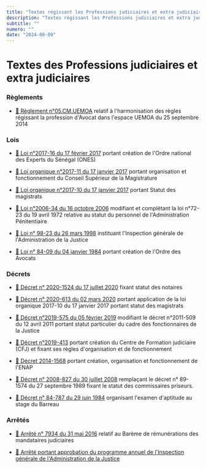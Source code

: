```yaml
---
title: "Textes régissant les Professions judiciaires et extra judiciaires"
description: "Textes régissant les Professions judiciaires et extra judiciaires de la république du Sénégal "
subtitle: ""
numero: ""
date: "2024-08-09"
---
```


# Textes des Professions judiciaires et extra judiciaires

### Règlements

- <a href="/pdf/justice/reglement-05-cm-uemoa-relatif-a-lharmonisation-des-regles-regissant-la-profession-davocat-dans-lespace-uemoa-du-25-septembre-2014.pdf" target="_blank">📄 Règlement n°05.CM.UEMOA</a> relatif à l'harmonisation des règles régissant la profession d'Avocat dans l'espace UEMOA du 25 septembre 2014

### Lois

- <a href="/pdf/justice/loi-portant-creation-de-lOrdre-national-des-experts-du-senegal-ones-2.pdf" target="_blank">📄 Loi n°2017-16 du 17 février 2017</a> portant création de l'Ordre national des Experts du Sénégal (ONES)

- <a href="/pdf/justice/loi-2017-11-portant-organisation-et-fonctionnement-du-conseil-superieur-de-la-magistrature.pdf" target="_blank">📄 Loi organique n°2017-11 du 17 janvier 2017</a> portant organisation et fonctionnement du Conseil Supérieur de la Magistrature

- <a href="/pdf/justice/loi-2017-10-portant-statut-des-magistrats.pdf" target="_blank">📄 Loi organique n°2017-10 du 17 janvier 2017</a> portant Statut des magistrats

- <a href="/pdf/justice/loi-modifiant-et-completant-la-loi-72-23-du-19-avril-1972-relative-au-statut-du-personnel-de-l-administration-penitentiaire.pdf" target="_blank">📄 Loi n°2006-34 du 16 octobre 2006</a> modifiant et complétant la loi n°72-23 du 19 avril 1972 relative au statut du personnel de l'Administration Pénitentiaire

- <a href="/pdf/justice/loi-98-23-du-26-mars-1998-inspection-generale-de-l-administration-de-la-justice.pdf" target="_blank">📄 Loi n° 98-23 du 26 mars 1998</a> instituant l'Inspection générale de l'Administration de la Justice

- <a href="/pdf/justice/loi-84-09-du-04-janvier-1984-portant-creation-de-lordre-des-avocats.pdf" target="_blank">📄 Loi n° 84-09 du 04 janvier 1984</a> portant création de l'Ordre des Avocats

### Décrets

- <a href="/pdf/justice/decret-2020-1524-fixant-le-statut-des-notaires.pdf" target="_blank">📄 Décret n° 2020-1524 du 17 juillet 2020</a> fixant statut des notaires

- <a href="/pdf/justice/decret-2020-613-du-02-mars-2020-statut-des-magistrats.pdf" target="_blank">📄 Décret n° 2020-613 du 02 mars 2020</a> portant application de la loi organique 2017-10 du 17 janvier 2017 portant statut des magistrats

- <a href="/pdf/justice/decret-2011-159-statut-particulier-cadre-fonctionnaires-de-la-justice.pdf" target="_blank">📄 Décret n°2019-575 du 05 février 2019</a> modifiant le décret n°2011-509 du 12 avril 2011 portant statut particulier du cadre des fonctionnaires de la Justice

- <a href="/pdf/justice/decret-2019-413-cjf.pdf" target="_blank">📄 Décret n°2019-413</a> portant création du Centre de Formation judiciaire (CFJ) et fixant ses règles d'organisation et de fonctionnement

- <a href="/pdf/justice/decret-2014-1568-portant-creation-organisation-et-fonctionnement-ENAP.pdf" target="_blank">📄 Décret 2014-1568</a> portant création, organisation et fonctionnement de l'ENAP

- <a href="/pdf/justice/decret-2008-827-du-30-juillet-2008-fixant-le-statut-des-commissaires-priseurs.pdf" target="_blank">📄 Décret n° 2008-827 du 30 juillet 2008</a> remplaçant le décret n° 89-1574 du 27 septembre 1989 fixant le statut des commissaires priseurs.

<!-- - <a href="https://justice.sec.gouv.sn/wp-content/uploads/2020/11/Decret-2007-951-du-07-aout-2007-abrogeant-et-remplacant-le-decret-79-386-du-09-mai-1979-modifie-fixant-les-modalites-d-application-de-la-loi-72-23-du-19-avril-1972-relative-au-stat.pdf" target="_blank">📄 Décret n°2007-951 du 07 aout 2007</a> abrogeant et remplaçant le décret n°79-386 du 09 mai 1979 modifié fixant les modalités d'application de la loi n°72-23 du 19 avril 1972 relative au statut du personnel de l'administration pénitentiaire modifiée -->

- <a href="/pdf/justice/decret-84-787-du-29-juin-1984-organisant-lexamen-daptitude-au-stage-du-barreau.pdf" target="_blank">📄 Décret n° 84-787 du 29 juin 1984</a> organisant l'examen d'aptitude au stage du Barreau

### Arrêtés

- <a href="/pdf/justice/arrete-7934-du-31-mai-2016-relatif-au-bareme-de-remunerations-des-mandataires-judiciaires.pdf" target="_blank">📄 Arrêté n° 7934 du 31 mai 2016</a> relatif au Barème de rémunérations des mandataires judiciaires

- <a href="/pdf/justice/arrete-portant-approbation-programme-annuel-Inspection-générale-de-l-administration-de-la-justice.pdf" target="_blank">📄 Arrêté portant approbation du programme annuel de l'Inspection générale de l'Administration de la Justice</a>
